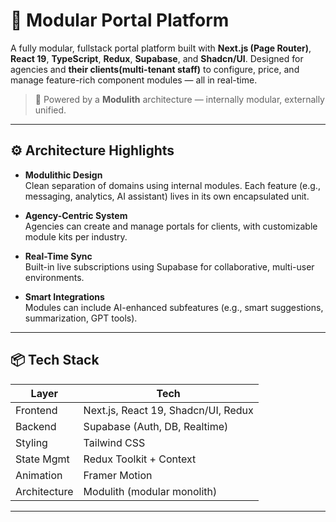 # 🧩 Modular Portal Platform

A fully modular, fullstack portal platform built with **Next.js (Page Router)**, **React 19**, **TypeScript**, **Redux**, **Supabase**, and **Shadcn/UI**. Designed for agencies and **their clients(multi-tenant staff)** to configure, price, and manage feature-rich component modules — all in real-time.

> 🧱 Powered by a **Modulith** architecture — internally modular, externally unified.

---

## ⚙️ Architecture Highlights

- **Modulithic Design**  
  Clean separation of domains using internal modules. Each feature (e.g., messaging, analytics, AI assistant) lives in its own encapsulated unit.
- **Agency-Centric System**  
  Agencies can create and manage portals for clients, with customizable module kits per industry.

- **Real-Time Sync**  
  Built-in live subscriptions using Supabase for collaborative, multi-user environments.

- **Smart Integrations**  
  Modules can include AI-enhanced subfeatures (e.g., smart suggestions, summarization, GPT tools).

---

## 📦 Tech Stack

| Layer        | Tech                                |
| ------------ | ----------------------------------- |
| Frontend     | Next.js, React 19, Shadcn/UI, Redux |
| Backend      | Supabase (Auth, DB, Realtime)       |
| Styling      | Tailwind CSS                        |
| State Mgmt   | Redux Toolkit + Context             |
| Animation    | Framer Motion                       |
| Architecture | Modulith (modular monolith)         |

---
